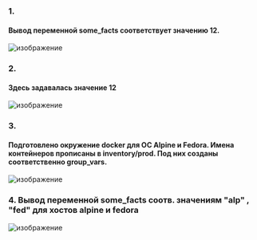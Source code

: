 ### 1.  
 #### Вывод переменной some_facts соответствует значению 12.
![изображение](https://github.com/xvv1980/ansible-homework/assets/169840386/51de991a-fa98-4a15-a3a7-92e54c381c92)

### 2.
#### Здесь задавалась значение 12
  ![изображение](https://github.com/xvv1980/ansible-homework/assets/169840386/5205d4f7-2cd5-47b2-a6ef-8c221fae556d)

### 3.
#### Подготовлено окружение docker для ОС Alpine и Fedora. Имена контейнеров прописаны в inventory/prod. Под них созданы соответственно group_vars.
![изображение](https://github.com/xvv1980/ansible-homework/assets/169840386/b4a2dd47-4b29-4e01-baf9-3c2403ef4937)

### 4. Вывод переменной some_facts соотв. значениям "alp" , "fed" для хостов alpine и fedora
![изображение](https://github.com/xvv1980/ansible-homework/assets/169840386/3c48e0b2-1431-4078-aa86-caa3fc192335)





